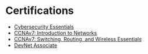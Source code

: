 # Certifications
- [Cybersecurity Essentials](https://shorturl.at/JyRsl)
- [CCNAv7: Introduction to Networks](https://shorturl.at/9EcTe)
- [CCNAv7: Switching, Routing, and Wireless Essentials](https://shorturl.at/W1vzb)
- [DevNet Associate](https://shorturl.at/ZPQy8)
  
